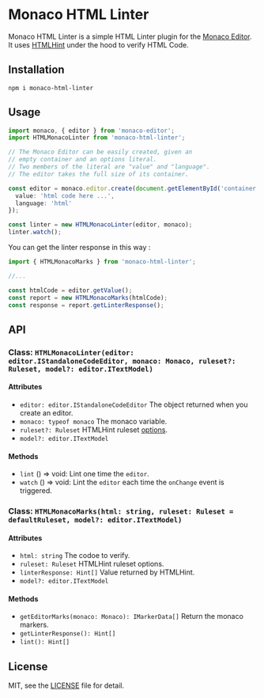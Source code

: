 # Monaco HTML Linter
Monaco HTML Linter is a simple HTML Linter plugin for the [Monaco Editor](https://microsoft.github.io/monaco-editor/). It uses [HTMLHint](https://htmlhint.com/) under the hood to verify HTML Code.

## Installation

```
npm i monaco-html-linter
```

## Usage

```ts
import monaco, { editor } from 'monaco-editor';
import HTMLMonacoLinter from 'monaco-html-linter';

// The Monaco Editor can be easily created, given an
// empty container and an options literal.
// Two members of the literal are "value" and "language".
// The editor takes the full size of its container.

const editor = monaco.editor.create(document.getElementById('container'), {
  value: 'html code here ...',
  language: 'html'
});

const linter = new HTMLMonacoLinter(editor, monaco);
linter.watch();

```

You can get the linter response in this way :
```ts
import { HTMLMonacoMarks } from 'monaco-html-linter';

//...

const htmlCode = editor.getValue();
const report = new HTMLMonacoMarks(htmlCode);
const response = report.getLinterResponse();

```

## API

### Class: `HTMLMonacoLinter(editor: editor.IStandaloneCodeEditor, monaco: Monaco, ruleset?: Ruleset, model?: editor.ITextModel)`

#### Attributes

- `editor: editor.IStandaloneCodeEditor` The object returned when you create an editor.
- `monaco: typeof monaco` The monaco variable.
- `ruleset?: Ruleset` HTMLHint ruleset [options](https://htmlhint.com/docs/user-guide/list-rules).
- `model?: editor.ITextModel`

#### Methods

- `lint` () => void: Lint one time the `editor`.
- `watch` () => void: Lint the `editor` each time the `onChange` event is triggered.

### Class: `HTMLMonacoMarks(html: string, ruleset: Ruleset = defaultRuleset, model?: editor.ITextModel)`

#### Attributes

- `html: string` The codoe to verify.
- `ruleset: Ruleset` HTMLHint ruleset options.
- `linterResponse: Hint[]` Value returned by HTMLHint.
- `model?: editor.ITextModel`

#### Methods

- `getEditorMarks(monaco: Monaco): IMarkerData[]` Return the monaco markers.
- `getLinterResponse(): Hint[]`
- `lint(): Hint[]`

## License

MIT, see the [LICENSE](./LICENSE) file for detail.